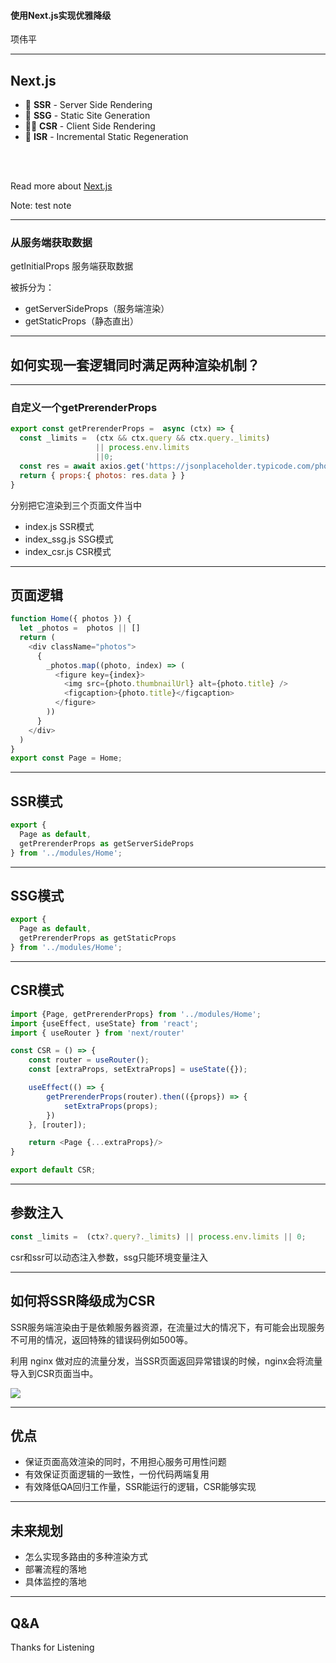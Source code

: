 #### 使用Next.js实现优雅降级

项伟平

---

## Next.js

- 📝 **SSR** - Server Side Rendering
- 🎨 **SSG** - Static Site Generation
- 🧑‍💻 **CSR** - Client Side Rendering
- 🤹 **ISR** - Incremental Static Regeneration

<br>
<br>

Read more about [Next.js](https://nextjs.org/)

Note: test note


---

### 从服务端获取数据

getInitialProps 服务端获取数据

被拆分为：

- getServerSideProps（服务端渲染）
- getStaticProps（静态直出）

<arrow v-click="3" x1="400" y1="420" x2="230" y2="330" color="#564" width="3" arrowSize="1" />

---

## 如何实现一套逻辑同时满足两种渲染机制？

---

### 自定义一个getPrerenderProps

```javascript
export const getPrerenderProps =  async (ctx) => {
  const _limits =  (ctx && ctx.query && ctx.query._limits) 
                   || process.env.limits 
                   ||0;
  const res = await axios.get('https://jsonplaceholder.typicode.com/photos?_limit=' + _limits)
  return { props:{ photos: res.data } }
}
```

分别把它渲染到三个页面文件当中

- index.js SSR模式
- index_ssg.js SSG模式
- index_csr.js CSR模式

---

## 页面逻辑

```javascript
function Home({ photos }) {
  let _photos =  photos || []
  return (
    <div className="photos">
      {
        _photos.map((photo, index) => (
          <figure key={index}>
            <img src={photo.thumbnailUrl} alt={photo.title} />
            <figcaption>{photo.title}</figcaption>
          </figure>
        ))
      }
    </div>
  )
}
export const Page = Home;
```

---

## SSR模式

```javascript
export { 
  Page as default, 
  getPrerenderProps as getServerSideProps
} from '../modules/Home';
```

---

## SSG模式

```javascript
export { 
  Page as default, 
  getPrerenderProps as getStaticProps 
} from '../modules/Home';
```
---

## CSR模式

```javascript
import {Page, getPrerenderProps} from '../modules/Home';
import {useEffect, useState} from 'react';
import { useRouter } from 'next/router'

const CSR = () => {
    const router = useRouter();
    const [extraProps, setExtraProps] = useState({});

    useEffect(() => {
        getPrerenderProps(router).then(({props}) => {
            setExtraProps(props);
        }) 
    }, [router]);

    return <Page {...extraProps}/>
}

export default CSR;
```

---

## 参数注入

```javascript
const _limits =  (ctx?.query?._limits) || process.env.limits || 0;
```

csr和ssr可以动态注入参数，ssg只能环境变量注入

---

## 如何将SSR降级成为CSR

SSR服务端渲染由于是依赖服务器资源，在流量过大的情况下，有可能会出现服务不可用的情况，返回特殊的错误码例如500等。

利用 nginx 做对应的流量分发，当SSR页面返回异常错误的时候，nginx会将流量导入到CSR页面当中。

<img src='https://keynote.vercel.app/assets/ssr-fallback.png'>

---

## 优点

- 保证页面高效渲染的同时，不用担心服务可用性问题
- 有效保证页面逻辑的一致性，一份代码两端复用
- 有效降低QA回归工作量，SSR能运行的逻辑，CSR能够实现


---

## 未来规划

- 怎么实现多路由的多种渲染方式
- 部署流程的落地
- 具体监控的落地

---

## Q&A

Thanks for Listening

